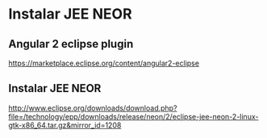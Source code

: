 # Instalar JEE NEOR

## Angular 2 eclipse plugin
https://marketplace.eclipse.org/content/angular2-eclipse

## Instalar JEE NEOR
http://www.eclipse.org/downloads/download.php?file=/technology/epp/downloads/release/neon/2/eclipse-jee-neon-2-linux-gtk-x86_64.tar.gz&mirror_id=1208